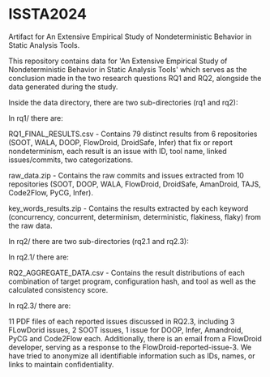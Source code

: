 # ISSTA2024
Artifact for An Extensive Empirical Study of Nondeterministic Behavior in Static Analysis Tools.

This repository contains data for 'An Extensive Empirical Study of Nondeterministic Behavior in Static Analysis Tools' which serves as the conclusion made in the two research questions RQ1 and RQ2, alongside the data generated during the study.

Inside the data directory, there are two sub-directories (rq1 and rq2):

In rq1/ there are:

RQ1_FINAL_RESULTS.csv - Contains 79 distinct results from 6 repositories (SOOT, WALA, DOOP, FlowDroid, DroidSafe, Infer) that fix or report nondeterminism, each result is an issue with ID, tool name, linked issues/commits, two categorizations.

raw_data.zip - Contains the raw commits and issues extracted from 10 repositories (SOOT, DOOP, WALA, FlowDroid, DroidSafe, AmanDroid, TAJS, Code2Flow, PyCG, Infer).

key_words_results.zip - Contains the results extracted by each keyword (concurrency, concurrent, determinism, deterministic, flakiness, flaky) from the raw data.

In rq2/ there are two sub-directories (rq2.1 and rq2.3):

In rq2.1/ there are:

RQ2_AGGREGATE_DATA.csv - Contains the result distributions of each combination of target program, configuration hash, and tool as well as the calculated consistency score.

In rq2.3/ there are:

11 PDF files of each reported issues discussed in RQ2.3, including 3 FLowDorid issues, 2 SOOT issues, 1 issue for DOOP, Infer, Amandroid, PyCG and Code2Flow each. Additionally, there is an email from a FlowDroid developer, serving as a response to the FlowDroid-reported-issue-3. We have tried to anonymize all identifiable information such as IDs, names, or links to maintain confidentiality.

